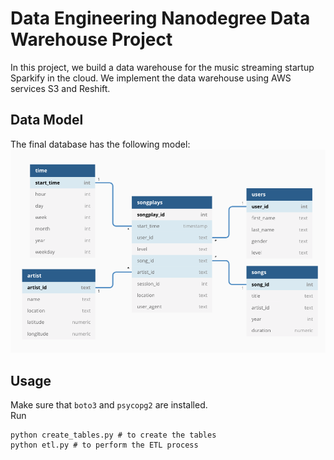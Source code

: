 # Data Engineering Nanodegree Data Warehouse Project
In this project, we build a data warehouse for the music streaming startup Sparkify in the cloud.
We implement the data warehouse using AWS services S3 and Reshift.

## Data Model
The final database has the following model:
![](model.png)

## Usage
Make sure that `boto3` and `psycopg2` are installed.<br>
Run
```
python create_tables.py # to create the tables
python etl.py # to perform the ETL process
```

